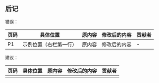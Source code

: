 ## 后记

错误：

| 页码 | 具体位置               | 原内容 | 修改后的内容 | 贡献者 |
| ---- | ---------------------- | ------ | ------------ | ------ |
| P1   | 示例位置（右栏第一行） | 原内容 | 修改后的内容 | -      |

建议：

| 页码 | 具体位置 | 原内容 | 修改后的内容 | 贡献者 |
| ---- | -------- | ------ | ------------ | ------ |
|      |          |        |              |        |